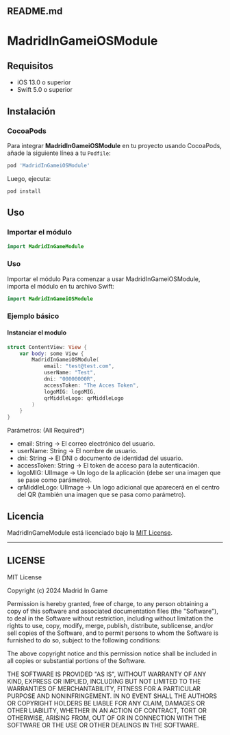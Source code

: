 ## README.md


# MadridInGameiOSModule

## Requisitos

- iOS 13.0 o superior
- Swift 5.0 o superior

## Instalación

### CocoaPods

Para integrar **MadridInGameiOSModule** en tu proyecto usando CocoaPods, añade la siguiente línea a tu `Podfile`:

```ruby
pod 'MadridInGameiOSModule'
```

Luego, ejecuta:

```bash
pod install
```

## Uso

### Importar el módulo

```swift
import MadridInGameModule
```

### Uso

Importar el módulo
Para comenzar a usar MadridInGameiOSModule, importa el módulo en tu archivo Swift:

```swift
import MadridInGameiOSModule
```


### Ejemplo básico

#### Instanciar el modulo

```swift
struct ContentView: View {
    var body: some View {
        MadridInGameiOSModule(
            email: "test@test.com", 
            userName: "Test", 
            dni: "00000000R", 
            accessToken: "The Acces Token", 
            logoMIG: logoMIG, 
            qrMiddleLogo: qrMiddleLogo
        )
    }
}
```
Parámetros: (All Required*)

- email: String -> El correo electrónico del usuario.
- userName: String -> El nombre de usuario.
- dni: String -> El DNI o documento de identidad del usuario.
- accessToken: String -> El token de acceso para la autenticación.
- logoMIG: UIImage -> Un logo de la aplicación (debe ser una imagen que se pase como parámetro).
- qrMiddleLogo: UIImage -> Un logo adicional que aparecerá en el centro del QR (también una imagen que se pasa como parámetro).


## Licencia

MadridInGameModule está licenciado bajo la [MIT License](LICENSE).

---

## LICENSE

MIT License

Copyright (c) 2024 Madrid In Game

Permission is hereby granted, free of charge, to any person obtaining a copy
of this software and associated documentation files (the "Software"), to deal
in the Software without restriction, including without limitation the rights
to use, copy, modify, merge, publish, distribute, sublicense, and/or sell
copies of the Software, and to permit persons to whom the Software is
furnished to do so, subject to the following conditions:

The above copyright notice and this permission notice shall be included in all
copies or substantial portions of the Software.

THE SOFTWARE IS PROVIDED "AS IS", WITHOUT WARRANTY OF ANY KIND, EXPRESS OR
IMPLIED, INCLUDING BUT NOT LIMITED TO THE WARRANTIES OF MERCHANTABILITY,
FITNESS FOR A PARTICULAR PURPOSE AND NONINFRINGEMENT. IN NO EVENT SHALL THE
AUTHORS OR COPYRIGHT HOLDERS BE LIABLE FOR ANY CLAIM, DAMAGES OR OTHER
LIABILITY, WHETHER IN AN ACTION OF CONTRACT, TORT OR OTHERWISE, ARISING FROM,
OUT OF OR IN CONNECTION WITH THE SOFTWARE OR THE USE OR OTHER DEALINGS IN THE
SOFTWARE.


